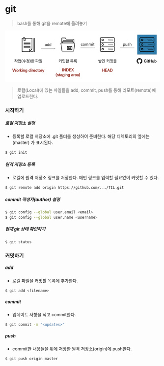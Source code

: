 # git

> bash를 통해 git을 remote에 올려놓기



![image-20210715175452710](command.assets/image-20210715175452710.png)

> 로컬(Local)에 있는 파일들을 add, commit, push를 통해 리모트(remote)에 업로드한다.



### 시작하기

##### 로컬 저장소 설정

- 등록할 로컬 저장소에 .git 폴더를 생성하여 준비한다. 해당 디렉토리의 옆에는 (master) 가 표시된다.

```bash
$ git init
```



##### 원격 저장소 등록

- 로컬에 원격 저장소 링크를 저장한다. 매번 링크를 입력할 필요없이 커밋할 수 있다.

```bash
$ git remote add origin https://github.com/.../TIL.git
```



##### commit 작성자(author) 설정

```bash
$ git config --global user.email <email>
$ git config --global user.name <username>
```



##### 현재 git 상태 확인하기

```bash
$ git status
```





### 커밋하기

##### add

- 로컬 파일을 커밋할 목록에 추가한다.

```bash
$ git add <filename>
```



##### commit

- 업데이트 사항을 적고 commit한다.

```bash
$ git commit -m "<updates>"
```



##### push

- commit한 내용들을 위에 저장한 원격 저장소(origin)에 push한다.

```bash
$ git push origin master
```

